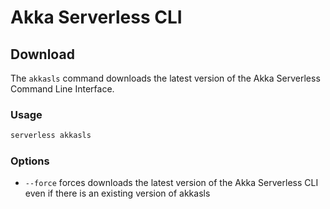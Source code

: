 # Akka Serverless CLI

## Download

The `akkasls` command downloads the latest version of the Akka Serverless Command Line Interface.

### Usage

```bash
serverless akkasls
```

### Options

* `--force` forces downloads the latest version of the Akka Serverless CLI even if there is an existing version of akkasls
